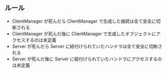 
## ルール

- ClientManager が死んだら ClientManager で生成した接続は全て安全に切断される
- ClientManager が死んだ後に ClientManager で生成したオブジェクトにアクセスするのは未定義
- Server が死んだら Server に紐付けられていたハンドラは全て安全に切断される
- Server が死んだ後に Server に紐付けられていたハンドラにアクセスするのは未定義
